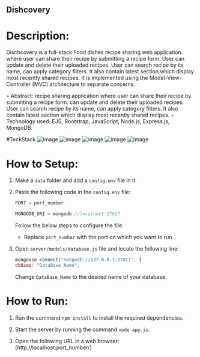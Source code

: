 ## Dishcovery ##

# Description:

Dischcovery is a full-stack Food dishes recipe sharing web application.
where user can share their recipe by submitting a recipe form.
User can update and delete their uploaded recipes. User can search recipe by its name, can apply category filters.
It also contain latest section which display most recently shared recipes.
It is implemented using the Model-View-Controller (MVC) architecture to separate concerns. 


◦ Abstract: recipe sharing application where user can share their recipe by submitting a recipe form.
can update and delete their uploaded recipes. User can search recipe by its name, can apply category filters.
It also contain latest section which display most recently shared recipes.
◦ Technology used: EJS, Bootstrap, JavaScript, Node.js, Express.js, MongoDB.

#TeckStack 
![image](https://github.com/Pratyu2003/Dishcovery/assets/91794200/4c120dca-fb36-4849-822a-e58e26cf5dfe) 
![image](https://github.com/Pratyu2003/Dishcovery/assets/91794200/e82c856a-813e-47b8-aecb-c3527f10ea66)
![image](https://github.com/Pratyu2003/Dishcovery/assets/91794200/d6132f02-e71e-47b8-a357-3f7d4545c46a)
![image](https://github.com/Pratyu2003/Dishcovery/assets/91794200/db0b892d-3f4b-49af-9c8b-063f0a548f4a)
![image](https://github.com/Pratyu2003/Dishcovery/assets/91794200/8dac5acd-ad0f-449c-90f6-47b42b867d66)


# How to Setup:

1. Make a `data` folder and add a `config.env` file in it.

2. Paste the following code in the `config.env` file:

    ```javascript
    PORT = port_number

    MONGODB_URI = mongodb://localhost:27017
    ```

   Follow the below steps to configure the file:
   
   - Replace `port_number` with the port on which you want to run.

3. Open `server/models/database.js` file and locate the following line:

    ```javascript
    mongoose.connect("mongodb://127.0.0.1:27017", {
    dbName: "DataBase_Name",
    ```

   Change `DataBase_Name` to the desired name of your database.

# How to Run:

1. Run the command `npm install` to install the required dependencies.

2. Start the server by running the command `node app.js`.

3. Open the following URL in a web browser: [http://localhost:port_number/]

